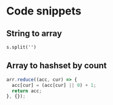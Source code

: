 # Code snippets

## String to array

`s.split('')`

## Array to hashset by count

```javascript
arr.reduce((acc, cur) => {
  acc[cur] = (acc[cur] || 0) + 1;
  return acc;
}, {});
```